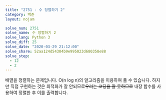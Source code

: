 ```yaml
---
title: "2751 - 수 정렬하기 2"
category: 백준
layout: nojam

solve_num: 2751
solve_name: 수 정렬하기 2
solve_lang: Python 3
solve_diff: 25
solve_date: "2020-03-29 21:12:00"
solve_share: 52aa124d54304b9e995023d680358e88
solve_step:
  - 12
  - 2
---
```


배열을 정렬하는 문제입니다. O(n log n)의 알고리즘을 이용하여 풀 수 있습니다. 하지만 직접 구현하는 것은 최적화가 잘 안되므로~~우리는 코딩을 잘 못하므로~~ 내장 함수를 사용하여 정렬한 후 이를 출력합니다.

